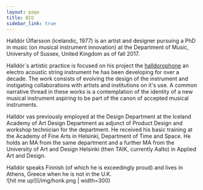 ```yaml
---
layout: page
title: BIO
sidebar_link: true
---
```

Halldór Úlfarsson (icelandic, 1977) is an artist and designer pursuing a PhD in music (on musical instrument innovation) at the Department of Music, University of Sussex, United Kingdom as of fall 2017.

Halldór´s artistic practice is focused on his project the [halldorophone](http://halldorophone.info) an electro acoustic string instrument he has been developing for over a decade. The work consists of evolving the design of the instrument and instigating collaborations with artists and institutions on it's use. A common narrative thread in these works is a contemplation of the identity of a new musical instrument aspiring to be part of the canon of accepted musical instruments.

Halldór vas previously employed at the Design Department at the Iceland Academy of Art Design Department as adjunct of Product Design and workshop technician for the department. He received his basic training at the Academy of Fine Arts in Helsinki, Department of Time and Space. He holds an MA from the same department and a further MA from the University of Art and Design Helsinki (then TAIK, currently Aalto) in Applied Art and Design.

Halldór speaks Finnish (of which he is exceedingly proud) and lives in Athens, Greece when he is not in the U.K.  
![hit me up!](/img/honk.png | width=300)
